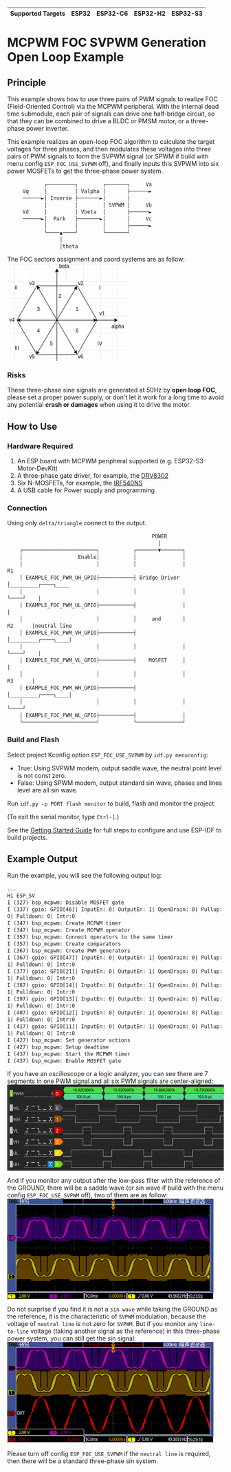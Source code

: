 | Supported Targets | ESP32 | ESP32-C6 | ESP32-H2 | ESP32-S3 |
| ----------------- | ----- | -------- | -------- | -------- |

# MCPWM FOC SVPWM Generation Open Loop Example

## Principle
This example shows how to use three pairs of PWM signals to realize FOC (Field-Oriented Control) via the MCPWM peripheral. With the internal dead time submodule, each pair of signals can drive one half-bridge circuit, so that they can be combined to drive a BLDC or PMSM motor, or a three-phase power inverter.

This example realizes an open-loop FOC algorithm to calculate the target voltages for three phases, and then modulates these voltages into three pairs of PWM signals to form the SVPWM signal (or SPWM if build with menu config `ESP_FOC_USE_SVPWM` off), and finally inputs this SVPWM into six power MOSFETs to get the three-phase power system.
```
            ┌─────────┐        ┌───────┐     Va
     Vq     │         │ Valpha │       ├──────►
     ──────►│ Inverse ├───────►│       │
            │         │        │ SVPWM │     Vb
     Vd     │         │ Vbeta  │       ├──────►
     ──────►│  Park   ├───────►│       │     Vc
            │         │        │       ├──────►
            └────▲────┘        └───────┘
                 │
                 │theta
```
The FOC sectors assignment and coord systems are as follow:
<img align="middle" src="img/vector_coord.png">

### Risks
These three-phase sine signals are generated at 50Hz by **open loop FOC**, please set a proper power supply, or don't let it work for a long time to avoid any potential **crash or damages** when using it to drive the motor.

## How to Use

### Hardware Required

1. An ESP board with MCPWM peripheral supported (e.g. ESP32-S3-Motor-DevKit)
2. A three-phase gate driver, for example, the [DRV8302](https://www.ti.com.cn/product/zh-cn/DRV8302)
3. Six N-MOSFETs, for example, the [IRF540NS](https://www.infineon.com/cms/en/product/power/mosfet/12v-300v-n-channel-power-mosfet/irf540ns/)
4. A USB cable for Power supply and programming

### Connection
Using only `delta/triangle` connect to the output.
```
                                               POWER
                                                 │
    ┌────────────────────────┐           ┌───────▼───────┐
    │                  Enable│           │               │
    │                        │           │               │           R1
    │ EXAMPLE_FOC_PWM_UH_GPIO├───────────┤ Bridge Driver │_________┌────┐____
    │                        │           │               │         └────┘    |
    │ EXAMPLE_FOC_PWM_UL_GPIO├───────────┤               │                   |
    │                        │           │     and       │           R2      |neutral line
    │ EXAMPLE_FOC_PWM_VH_GPIO├───────────┤               │_________┌────┐____|
    │                        │           │               │         └────┘    |
    │ EXAMPLE_FOC_PWM_VL_GPIO├───────────┤    MOSFET     │                   |
    │                        │           │               │           R3      |
    │ EXAMPLE_FOC_PWM_WH_GPIO├───────────┤               │_________┌────┐____|
    │                        │           │               │         └────┘
    │ EXAMPLE_FOC_PWM_WL_GPIO├───────────┤               │
    └────────────────────────┘           └───────────────┘
```


### Build and Flash

Select project Kconfig option `ESP_FOC_USE_SVPWM` by `idf.py menuconfig`:
- True: Using SVPWM modem, output saddle wave, the neutral point level is not const zero.
- False: Using SPWM modem, output standard sin wave, phases and lines level are all sin wave.

Run `idf.py -p PORT flash monitor` to build, flash and monitor the project.

(To exit the serial monitor, type ``Ctrl-]``.)

See the [Getting Started Guide](https://docs.espressif.com/projects/esp-idf/en/latest/get-started/index.html) for full steps to configure and use ESP-IDF to build projects.


## Example Output

Run the example, you will see the following output log:
```
...
Hi ESP_SV
I (327) bsp_mcpwm: Disable MOSFET gate
I (337) gpio: GPIO[46]| InputEn: 0| OutputEn: 1| OpenDrain: 0| Pullup: 0| Pulldown: 0| Intr:0
I (347) bsp_mcpwm: Create MCPWM timer
I (347) bsp_mcpwm: Create MCPWM operator
I (357) bsp_mcpwm: Connect operators to the same timer
I (357) bsp_mcpwm: Create comparators
I (367) bsp_mcpwm: Create PWM generators
I (367) gpio: GPIO[47]| InputEn: 0| OutputEn: 1| OpenDrain: 0| Pullup: 1| Pulldown: 0| Intr:0
I (377) gpio: GPIO[21]| InputEn: 0| OutputEn: 1| OpenDrain: 0| Pullup: 1| Pulldown: 0| Intr:0
I (387) gpio: GPIO[14]| InputEn: 0| OutputEn: 1| OpenDrain: 0| Pullup: 1| Pulldown: 0| Intr:0
I (397) gpio: GPIO[13]| InputEn: 0| OutputEn: 1| OpenDrain: 0| Pullup: 1| Pulldown: 0| Intr:0
I (407) gpio: GPIO[12]| InputEn: 0| OutputEn: 1| OpenDrain: 0| Pullup: 1| Pulldown: 0| Intr:0
I (417) gpio: GPIO[11]| InputEn: 0| OutputEn: 1| OpenDrain: 0| Pullup: 1| Pulldown: 0| Intr:0
I (427) bsp_mcpwm: Set generator actions
I (427) bsp_mcpwm: Setup deadtime
I (437) bsp_mcpwm: Start the MCPWM timer
I (437) bsp_mcpwm: Enable MOSFET gate
```

If you have an oscilloscope or a logic analyzer, you can see there are 7 segments in one PWM signal and all six PWM signals are center-aligned:
<img align="middle" height="200" src="img/6pwm.png">

And if you monitor any output after the low-pass filter with the reference of the GROUND, there will be a saddle wave (or sin wave if build with the menu config `ESP_FOC_USE_SVPWM` off), two of them are as follow:
<img align="middle" src="img/phase_wave.png">

Do not surprise if you find it is not a `sin wave` while taking the GROUND as the reference, it is the characteristic of `SVPWM` modulation, because the voltage of `neutral line` is not zero for `SVPWM`. But if you monitor any `line-to-line` voltage (taking another signal as the reference) in this three-phase power system, you can still get the sin signal:
<img src="img/line_diff.png">

Please turn off config `ESP_FOC_USE_SVPWM` if the `neutral line` is required, then there will be a standard three-phase sin system.
